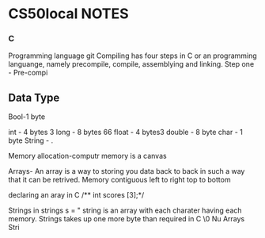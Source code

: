 # CS50local NOTES

### C 
Programming language git
  Compiling has four steps in C or an programming languange, namely precompile, compile, assemblying and linking.
  Step one
    - Pre-compi



## Data Type
Bool-1 byte

int - 4 bytes 3
long - 8 bytes 66
float - 4 bytes3
double - 8 byte
char - 1 byte
String - .

Memory allocation-computr memory is a canvas

Arrays- An array is a way to storing you data back to back in such a way that it can be retrived. Memory contiguous left to right top to bottom

declaring an aray in C
    /** int scores [3];*/

Strings in
strings s = " string is an array with each charater having each memory.
Strings takes up one more byte than required in C \0 Nu
Arrays
Stri

